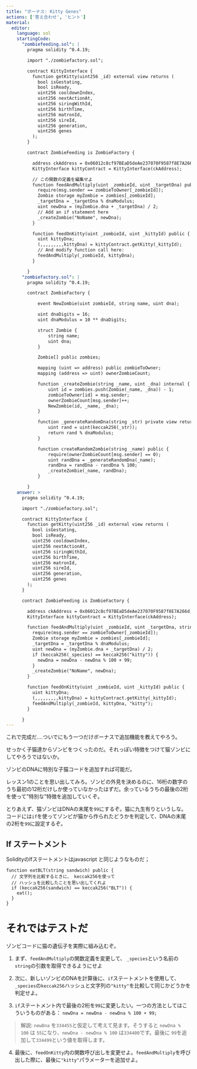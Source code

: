```yaml
---
title: "ボーナス: Kitty Genes"
actions: ['答え合わせ', 'ヒント']
material:
  editor:
    language: sol
    startingCode:
      "zombiefeeding.sol": |
        pragma solidity ^0.4.19;

        import "./zombiefactory.sol";

        contract KittyInterface {
          function getKitty(uint256 _id) external view returns (
            bool isGestating,
            bool isReady,
            uint256 cooldownIndex,
            uint256 nextActionAt,
            uint256 siringWithId,
            uint256 birthTime,
            uint256 matronId,
            uint256 sireId,
            uint256 generation,
            uint256 genes
          );
        }

        contract ZombieFeeding is ZombieFactory {

          address ckAddress = 0x06012c8cf97BEaD5deAe237070F9587f8E7A266d;
          KittyInterface kittyContract = KittyInterface(ckAddress);

          // この関数の定義を編集せよ
          function feedAndMultiply(uint _zombieId, uint _targetDna) public {
            require(msg.sender == zombieToOwner[_zombieId]);
            Zombie storage myZombie = zombies[_zombieId];
            _targetDna = _targetDna % dnaModulus;
            uint newDna = (myZombie.dna + _targetDna) / 2;
            // Add an if statement here
            _createZombie("NoName", newDna);
          }

          function feedOnKitty(uint _zombieId, uint _kittyId) public {
            uint kittyDna;
            (,,,,,,,,,kittyDna) = kittyContract.getKitty(_kittyId);
            // And modify function call here:
            feedAndMultiply(_zombieId, kittyDna);
          }

        }
      "zombiefactory.sol": |
        pragma solidity ^0.4.19;

        contract ZombieFactory {

            event NewZombie(uint zombieId, string name, uint dna);

            uint dnaDigits = 16;
            uint dnaModulus = 10 ** dnaDigits;

            struct Zombie {
                string name;
                uint dna;
            }

            Zombie[] public zombies;

            mapping (uint => address) public zombieToOwner;
            mapping (address => uint) ownerZombieCount;

            function _createZombie(string _name, uint _dna) internal {
                uint id = zombies.push(Zombie(_name, _dna)) - 1;
                zombieToOwner[id] = msg.sender;
                ownerZombieCount[msg.sender]++;
                NewZombie(id, _name, _dna);
            }

            function _generateRandomDna(string _str) private view returns (uint) {
                uint rand = uint(keccak256(_str));
                return rand % dnaModulus;
            }

            function createRandomZombie(string _name) public {
                require(ownerZombieCount[msg.sender] == 0);
                uint randDna = _generateRandomDna(_name);
                randDna = randDna - randDna % 100;
                _createZombie(_name, randDna);
            }

        }
    answer: >
      pragma solidity ^0.4.19;

      import "./zombiefactory.sol";

      contract KittyInterface {
        function getKitty(uint256 _id) external view returns (
          bool isGestating,
          bool isReady,
          uint256 cooldownIndex,
          uint256 nextActionAt,
          uint256 siringWithId,
          uint256 birthTime,
          uint256 matronId,
          uint256 sireId,
          uint256 generation,
          uint256 genes
        );
      }

      contract ZombieFeeding is ZombieFactory {

        address ckAddress = 0x06012c8cf97BEaD5deAe237070F9587f8E7A266d;
        KittyInterface kittyContract = KittyInterface(ckAddress);

        function feedAndMultiply(uint _zombieId, uint _targetDna, string _species) public {
          require(msg.sender == zombieToOwner[_zombieId]);
          Zombie storage myZombie = zombies[_zombieId];
          _targetDna = _targetDna % dnaModulus;
          uint newDna = (myZombie.dna + _targetDna) / 2;
          if (keccak256(_species) == keccak256("kitty")) {
            newDna = newDna - newDna % 100 + 99;
          }
          _createZombie("NoName", newDna);
        }

        function feedOnKitty(uint _zombieId, uint _kittyId) public {
          uint kittyDna;
          (,,,,,,,,,kittyDna) = kittyContract.getKitty(_kittyId);
          feedAndMultiply(_zombieId, kittyDna, "kitty");
        }

      }
---
```


これで完成だ....ついでにもう一つだけボーナスで追加機能を教えてやろう。

せっかく子猫達からゾンビをつくったのだ。それっぽい特徴をつけて猫ゾンビにしてやろうではないか。

ゾンビのDNAに特別な子猫コードを追加すれば可能だ。

レッスン1のことを思い出してみろ。ゾンビの外見を決めるのに、16桁の数字のうち最初の12桁だけしか使っていなかったはずだ。余っているうちの最後の2桁を使って”特別な”特徴を追加していくぞ。

とりあえず、猫ゾンビはDNAの末尾を`99`にするぞ。猫に九生有りというしな。コードには`if`を使ってゾンビが猫から作られたどうかを判定して、DNAの末尾の2桁を`99`に設定するぞ。

## If ステートメント

SolidityのIfステートメントはjavascript と同じようなものだ；

```
function eatBLT(string sandwich) public {
  // 文字列を比較するときに、 keccak256を使って
  // ハッシュを比較したことを思い出してくれよ
  if (keccak256(sandwich) == keccak256("BLT")) {
    eat();
  }
}
```

# それではテストだ

ゾンビコードに猫の遺伝子を実際に組み込むぞ。

1. まず、`feedAndMultiply`の関数定義を変更して、 `_species`という名前の`string`の引数を取得できるようにせよ

2. 次に、新しいゾンビのDNAを計算後に、`if`ステートメントを使用して、`_species`の`keccak256`ハッシュと文字列の`"kitty"`を比較して同じかどうかを判定せよ。

3. `if`ステートメント内で最後の2桁を`99`に変更したい。一つの方法としてはこういうものがある： `newDna = newDna - newDna % 100 + 99;`

  > 解説: `newDna` を`334455`と仮定して考えて見ます。そうすると `newDna % 100` は `55`になり、`newDna - newDna % 100` は`334400`です。最後に `99`を追加して`334499`という値を取得します。

4. 最後に、`feedOnKitty`内の関数呼び出しを変更せよ。`feedAndMultiply`を呼び出した際に、最後に`"kitty"`パラメーターを追加せよ。




